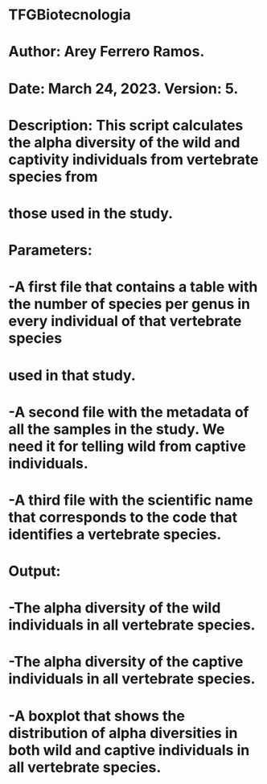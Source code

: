 # TFGBiotecnologia

# Author: Arey Ferrero Ramos.
# Date: March 24, 2023. Version: 5.
# Description: This script calculates the alpha diversity of the wild and captivity individuals from vertebrate species from
#        those used in the study.
#   Parameters:
#       -A first file that contains a table with the number of species per genus in every individual of that vertebrate species
#        used in that study.
#       -A second file with the metadata of all the samples in the study. We need it for telling wild from captive individuals.
#       -A third file with the scientific name that corresponds to the code that identifies a vertebrate species.
#   Output:
#       -The alpha diversity of the wild individuals in all vertebrate species.
#       -The alpha diversity of the captive individuals in all vertebrate species.
#       -A boxplot that shows the distribution of alpha diversities in both wild and captive individuals in all vertebrate species.
